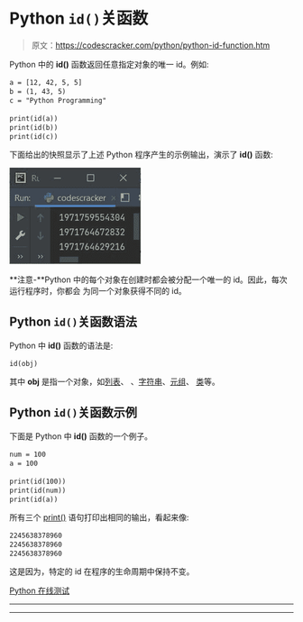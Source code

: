 # Python `id()`关函数

> 原文：<https://codescracker.com/python/python-id-function.htm>

Python 中的 **id()** 函数返回任意指定对象的唯一 id。例如:

```
a = [12, 42, 5, 5]
b = (1, 43, 5)
c = "Python Programming"

print(id(a))
print(id(b))
print(id(c))
```

下面给出的快照显示了上述 Python 程序产生的示例输出，演示了 **id()** 函数:

![python id function](img/a3c8dff1a0dd35dbbb9a8b8ab791f655.png)

**注意-**Python 中的每个对象在创建时都会被分配一个唯一的 id。因此，每次运行程序时，你都会 为同一个对象获得不同的 id。

## Python `id()`关函数语法

Python 中 **id()** 函数的语法是:

```
id(obj)
```

其中 **obj** 是指一个对象，如[列表](/python/python-lists.htm)、 、[字符串](/python/python-strings.htm)、[元组](/python/python-tuples.htm)、 [类](/python/python-classes-objects.htm)等。

## Python `id()`关函数示例

下面是 Python 中 **id()** 函数的一个例子。

```
num = 100
a = 100

print(id(100))
print(id(num))
print(id(a))
```

所有三个 [print()](/python/python-print-statement.htm) 语句打印出相同的输出，看起来像:

```
2245638378960
2245638378960
2245638378960
```

这是因为，特定的 id 在程序的生命周期中保持不变。

[Python 在线测试](/exam/showtest.php?subid=10)

* * *

* * *